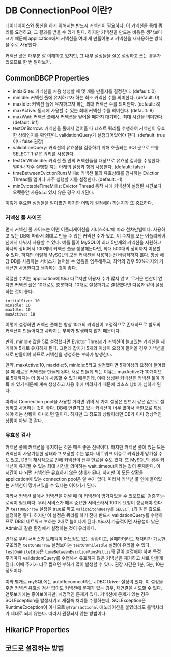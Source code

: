 # DB ConnectionPool 이란?

데이터베이스와 통신을 하기 위해서는 반드시 커넥션이 필요하다. 이 커넥션을 통해 쿼리를 요청하고, 그 결과를 받을 수 있게 된다. 하지만 커넥션을 만드는 비용은 생각보다 크기 때문에 application에서 커넥션을 여러 개 만들어놓고 커넥션을 재사용하는 방식을 주로 사용한다.

커넥션 풀은 대부분 잘 이해하고 있지만, 그 내부 설정들을 잘못 설정하고 쓰는 경우가 있으므로 한 번 알아보자.

## CommonDBCP Properties

- initialSize: 커넥션을 처음 생성할 때 몇 개를 만들지를 결정한다. (default: 0)
- minIdle: 커넥션 풀에 유지하고자 하는 최소 커넥션 수를 의미한다. (default: 0)
- maxIdle: 커넥션 풀에 유지하고자 하는 최대 커넥션 수를 의미한다. (default: 8)
- maxActive: 동시에 사용할 수 있는 최대 커넥션 수를 의미한다. (default: 8)
- maxWait: 커넥션 풀에서 커넥션을 얻어올 때까지 대기하는 최대 시간을 의미한다. (default: inf)
- testOnBorrow: 커넥션을 풀에서 얻어올 때 테스트 쿼리를 수행하여 커넥션이 유효한 상태인지를 확인한다. validationQuery가 설정되어있어야 한다. (default: true이나 false 권장)
- validationQuery: 커넥션의 유효성을 검증하기 위해 호출되는 SQL문으로 보통 SELECT 1 같은 쿼리를 사용한다.
- testOnWhileIdle: 커넥션 풀 안의 커넥션들을 대상으로 유효성 검사를 수행한다. 얼마나 자주 실행할 지는 아래의 설정과 함께 사용한다. (default: false)
- timeBetweenEvictionRunsMillis: 커넥션 풀의 유효상태를 검사하는 Evictior Thread를 얼마나 자주 실행할 지를 설정한다. (default: -1)
- minEvictableTimeMillis: Evictor Thread 동작 시에 커넥션이 설정된 시간보다 오랫동안 사용되고 있지 않은 경우 제거된다.

이렇게 주요한 설정들을 알아봤긴 하지만 어떻게 설정해야 하는지가 또 중요하다.

### 커넥션 풀 사이즈

먼저 커넥션 풀 사이즈는 어떤 어플리케이션을 서비스하냐에 따라 천차만별이다. 사용하고 있는 DB에 따라서 최대로 만들 수 있는 커넥션 수가 있고, 이 수치를 모든 어플리케이션에서 나눠서 사용할 수 있다. 예를 들어 MySQL이 최대 5만개의 커넥션을 지원하고 하나의 장비에서 100개의 커넥션 풀을 생성해둔다면, 최대 500대의 장비까지 이용할 수 있다. 하지만 이렇게 MySQL의 모든 커넥션을 사용하는건 바람직하지 않다. 항상 해당 DB를 사용하는 서비스가 늘어날 수 있음을 염두해두고, 최악의 경우 50%까지의 커넥션만 사용한다고 생각하는 것이 좋다.

적절한 수치는 application에 따라 다르지만 이용자 수가 많지 않고, 무거운 연산이 없다면 커넥션 풀은 10개로도 충분하다. 10개로 설정하기로 결정했다면 다음과 같이 설정하는 것이 좋다.

```
initialSize: 10
minIdle: 10
maxIdle: 10
maxActive: 10
```

이렇게 설정하면 커넥션 풀에는 항상 10개의 커넥션이 고정적으로 존재하므로 별도의 커넥션이 만들어지고 사라지는 부하가 발생하지 않기 때문이다.

만약, minIdle 값을 5로 설정했다면 Evictor Thread가 커넥션이 놀고있는 커넥션을 제거하여 5개로 유지하게 된다. 그런데 갑자기 5개의 이상이 요청이 들어올 경우 커넥션을 새로 만들어야 하므로 커넥션을 생성하는 부하가 발생한다.

만약, maxActive:10, maxIdle:5, minIdle:5라고 설정했다면 5개이상의 요청이 들어왔을 때 새로운 커넥션을 만들게 된다. 새로 만들게 되는 이유는 maxActive가 10개이므로 5개까지는 더 동시에 사용할 수 있기 때문인데, 이때 생성된 커넥션은 커넥션 풀이 가득 차 있기 때문에 계속 생성하고 사용 후에 버려지기 때문에 리소스 낭비가 심하게 된다.

따라서 Connection pool을 사용할 거라면 위의 세 가지 설정은 반드시 같은 값으로 설정하고 사용하는 것이 좋다. DB에 연결되고 있는 커넥션이 너무 많아서 극한으로 튜닝해야 하는 상황이 아니라면 말이다. 하지만 그 정도의 상황이라면 DB가 이미 정상적인 상황이 아닐 것 같다.

### 유효성 검사

커넥션 풀에 커넥션을 유지하는 것은 매우 좋은 전략이다. 하지만 커넥션 풀에 있는 모든 커넥션이 사용가능한 상태라고 보장할 수는 없다. 네트워크 이슈로 커넥션이 망가질 수도 있고, DB의 재시작으로 인해 커넥션이 전부 만료될 수도 있다. 또 MySQL의 경우 커넥션이 유지될 수 있는 최대 시간을 의미하는 wait_timeout이라는 값이 존재한다. 이 시간이 다 되면 커넥션은 유효하지 않은 상태가 된다. 하지만 이 모든 상황을 application에 있는 connection pool은 알 수가 없다. 따라서 커넥션 풀 안에 들어있는 커넥션이 망가져있을 수 있다는 이야기가 된다.

따라서 커넥션 풀에서 커넥션을 꺼낼 때 이 커넥션이 망가져있을 수 있으므로 '검증'하는 로직이 필요하다. 우리 서비스가 매우 중요한 서비스라서 100% 요청이 성공해야 한다면 `testOnBorrow` 설정을 true로 하고 `validaitonQuery`를 `SELECT 1`과 같은 값으로 설정하면 좋다. 하지만 이 설정은 쿼리를 하기 전에 반드시 validationQuery를 수행하므로 DB의 네트워크 부하는 2배로 늘어나게 된다. 따라서 가급적이면 사용성이 낮은 Admin과 같은 환경에서 설정하는 것이 유리하다.

반대로 우리 서비스가 트래픽이 어느정도 있는 상황이고, 실패하더라도 재처리가 가능한 구조라면 `testOnBorrow` 설정보다는 `testOnWhileIdle` 설정이 유리할 수 있다. `testOnWhileIdle`은 `timeBetweenEvictionRunsMillis`와 같이 설정해야 하며 특정 주기마다 validationQuery를 수행해서 유효하지 않은 커넥션은 제거하고 새로 만들게 된다. 이때 주기가 너무 짧으면 부하가 많이 발생할 수 있다. 권장 시간은 1분, 5분, 10분정도이다.

이와 별개로 mySQL에는 autoReconnect라는 JDBC Driver 설정이 있다. 이 설정을 주면 커넥션 유효성 검사 없이도 커넥션에 문제가 있는 경우, 재연결을 시도할 수 있다. 언뜻보기에는 좋아보이지만, 치명적인 문제가 있다. 커넥션에 문제가 있는 경우 SQLException을 발생시키고 재접속 처리를 수행하는데, SQLException은 RuntimeException이 아니므로 `@Transactional` 애노테이션을 붙였더라도 롤백처리가 제대로 되지 않는다. 따라서 권장되지 않는 방법이다.

## HikariCP Properties



## 코드로 설정하는 방법

